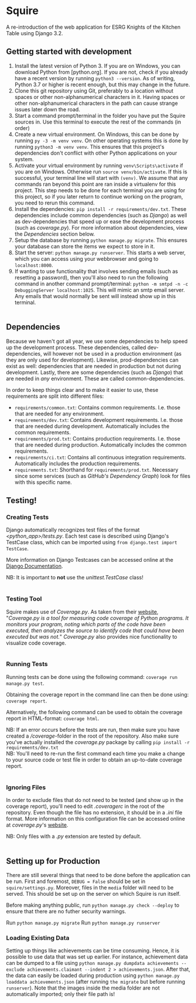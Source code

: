 # Squire

A re-introduction of the web application for ESRG Knights of the Kitchen Table using Django 3.2.

## Getting started with development

1. Install the latest version of Python 3. If you are on Windows, you can download Python from [python.org]. If you are not, check if you already have a recent version by running `python3 --version`. As of writing, Python 3.7 or higher is recent enough, but this may change in the future.
1. Clone this git repository using Git, preferably to a location without spaces or other non-alphanumerical characters in it. Having spaces or other non-alphanumerical characters in the path can cause strange issues later down the road.
1. Start a command prompt/terminal in the folder you have put the Squire sources in. Use this terminal to execute the rest of the commands (in order)
1. Create a new virtual environment. On Windows, this can be done by running `py -3 -m venv venv`. On other operating systems this is done by running `python3 -m venv venv`. This ensures that this project's dependencies don't conflict with other Python applications on your system.
1. Activate your virtual environment by running `venv\Scripts\activate` if you are on Windows. Otherwise run `source venv/bin/activate`. If this is successful, your terminal line will start with `(venv)`. We assume that any commands ran beyond this point are ran inside a virtualenv for this project. This step needs to be done for each terminal you are using for this project, so if you later return to continue working on the program, you need to rerun this command.
1. Install the dependencies: `pip install -r requirements/dev.txt`. These dependencies include common dependencies (such as _Django_) as well as dev-dependencies that speed up or ease the development process (such as _coverage.py_). For more information about dependencies, view the _Dependencies_ section below.
1. Setup the database by running `python manage.py migrate`. This ensures your database can store the items we expect to store in it.
1. Start the server: `python manage.py runserver`. This starts a web server, which you can access using your webbrowser and going to `localhost:8000`.
1. If wanting to use functionality that involves sending emails (such as resetting a password), then you'll also need to run the following command in another command prompt/terminal: `python -m smtpd -n -c DebuggingServer localhost:1025`. This will mimic an smtp email server. Any emails that would normally be sent will instead show up in this terminal.
   <br/><br/>

## Dependencies

Because we haven't got all year, we use some dependencies to help speed up the development process. These dependencies, called dev-dependencies, will however not be used in a production environment (as they are only used for development). Likewise, prod-dependencies can exist as well: dependencies that are needed in production but not during development. Lastly, there are some dependencies (such as _Django_) that are needed in _any_ environment. These are called common-dependencies.

In order to keep things clear and to make it easier to use, these requirements are split into different files:

- `requirements/common.txt`: Contains common requirements. I.e. those that are needed for any environment.
- `requirements/dev.txt`: Contains development requirements. I.e. those that are needed during development. Automatically includes the common requirements.
- `requirements/prod.txt`: Contains production requirements. I.e. those that are needed during production. Automatically includes the common requirements.
- `requirements/ci.txt`: Contains all continuous integration requirements. Automatically includes the production requirements.
- `requirements.txt`: Shorthand for `requirements/prod.txt`. Necessary since some services (such as _GitHub's Dependency Graph_) look for files with this specific name.

## Testing!

### Creating Tests

Django automatically recognizes test files of the format _<python_app>/tests.py_. Each test case is described using Django's TestCase class, which can be imported using `from django.test import TestCase`.

More information on Django Testcases can be accessed online at the [Django Documentation](https://docs.djangoproject.com/en/3.2/topics/testing/).

NB: It is important to **not** use the _unittest.TestCase_ class!
<br/><br/>

### Testing Tool

Squire makes use of _Coverage.py_. As taken from their [website](https://coverage.readthedocs.io/en/v4.5.x/), "_Coverage.py is a tool for measuring code coverage of Python programs. It monitors your program, noting which parts of the code have been executed, then analyzes the source to identify code that could have been executed but was not._"
_Coverage.py_ also provides nice functionality to visualize code coverage.
<br/><br/>

### Running Tests

Running tests can be done using the following command:
`coverage run manage.py test`.

Obtaining the coverage report in the command line can then be done using:
`coverage report`.

Alternatively, the following command can be used to obtain the coverage report in HTML-format:
`coverage html`.

NB: If an error occurs before the tests are run, then make sure you have created a _/coverage_-folder in the root of the repository. Also make sure you've actually installed the _coverage.py_ package by calling `pip install -r requirements/dev.txt`\
NB: You'll need to re-run the first command each time you make a change to your source code or test file in order to obtain an up-to-date coverage report.
<br/><br/>

### Ignoring Files

In order to exclude files that do not need to be tested (and show up in the coverage report), you'll need to edit _.coveragerc_ in the root of the repository. Even though the file has no extension, it should be in a _.ini_ file format. More information on this configuration file can be accessed online at _coverage.py_'s [website](https://coverage.readthedocs.io/en/v4.5.x/config.html).

NB: Only files with a _.py_ extension are tested by default.
<br/><br/>

## Setting up for Production

There are still several things that need to be done before the application can be run. First and foremost, `DEBUG = False` should be set in `squire/settings.py`.
Moreover, files in the `media` folder will need to be served. This should be set up on the server on which Squire is run itself.

Before making anything public, run `python manage.py check --deploy` to ensure that there are no futher security warnings.

Run `python manage.py migrate`
Run `python manage.py runserver`

### Loading Existing Data

Setting up things like achievements can be time consuming. Hence, it is possible to use data that was set up earlier. For instance, achievement data can be dumped to a file using `python manage.py dumpdata achievements --exclude achievements.claimant --indent 2 > achievements.json`.
After that, the data can easily be loaded during production using `python manage.py loaddata achievements.json` (after running `the migrate` but before running `runserver`). Note that the images inside the media folder are not automatically imported; only their file path is!
